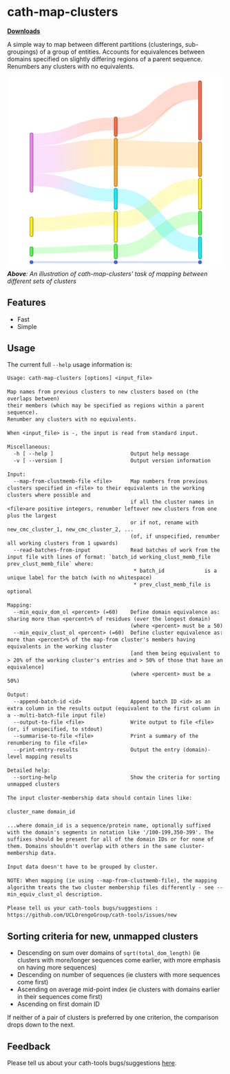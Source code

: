 cath-map-clusters
=================

[**Downloads**](https://github.com/UCLOrengoGroup/cath-tools/releases/latest)

A simple way to map between different partitions (clusterings, sub-groupings) of a group of entities. Accounts for equivalences between domains specified on slightly differing regions of a parent sequence. Renumbers any clusters with no equivalents.

![Screenshot](img/cath-map-clusters.jpg)
<br>
<span class="figure-caption">*__Above__: An illustration of cath-map-clusters' task of mapping between different sets of clusters*</span>

Features
--------

 * Fast
 * Simple

Usage
-----

The current full `--help` usage information is:

~~~~~no-highlight
Usage: cath-map-clusters [options] <input_file>

Map names from previous clusters to new clusters based on (the overlaps between)
their members (which may be specified as regions within a parent sequence).
Renumber any clusters with no equivalents.

When <input_file> is -, the input is read from standard input.

Miscellaneous:
  -h [ --help ]                         Output help message
  -v [ --version ]                      Output version information

Input:
  --map-from-clustmemb-file <file>      Map numbers from previous clusters specified in <file> to their equivalents in the working clusters where possible and
                                        if all the cluster names in <file>are positive integers, renumber leftover new clusters from one plus the largest
                                        or if not, rename with new_cmc_cluster_1, new_cmc_cluster_2, ...
                                        (of, if unspecified, renumber all working clusters from 1 upwards)
  --read-batches-from-input             Read batches of work from the input file with lines of format: `batch_id working_clust_memb_file prev_clust_memb_file` where:
                                         * batch_id             is a unique label for the batch (with no whitespace)
                                         * prev_clust_memb_file is optional

Mapping:
  --min_equiv_dom_ol <percent> (=60)    Define domain equivalence as: sharing more than <percent>% of residues (over the longest domain)
                                        (where <percent> must be ≥ 50)
  --min_equiv_clust_ol <percent> (=60)  Define cluster equivalence as: more than <percent>% of the map-from cluster's members having equivalents in the working cluster
                                        [and them being equivalent to > 20% of the working cluster's entries and > 50% of those that have an equivalence]
                                        (where <percent> must be ≥ 50%)

Output:
  --append-batch-id <id>                Append batch ID <id> as an extra column in the results output (equivalent to the first column in a --multi-batch-file input file)
  --output-to-file <file>               Write output to file <file> (or, if unspecified, to stdout)
  --summarise-to-file <file>            Print a summary of the renumbering to file <file>
  --print-entry-results                 Output the entry (domain)-level mapping results

Detailed help:
  --sorting-help                        Show the criteria for sorting unmapped clusters

The input cluster-membership data should contain lines like:

cluster_name domain_id

...where domain_id is a sequence/protein name, optionally suffixed with the domain's segments in notation like '/100-199,350-399'. The suffixes should be present for all of the domain IDs or for none of them. Domains shouldn't overlap with others in the same cluster-membership data.

Input data doesn't have to be grouped by cluster.

NOTE: When mapping (ie using --map-from-clustmemb-file), the mapping algorithm treats the two cluster membership files differently - see --min_equiv_clust_ol description.

Please tell us your cath-tools bugs/suggestions : https://github.com/UCLOrengoGroup/cath-tools/issues/new
~~~~~

## Sorting criteria for new, unmapped clusters

 * Descending on sum over domains of `sqrt(total_dom_length)` (ie clusters with more/longer sequences come earlier, with more emphasis on having more sequences)
 * Descending on number of sequences (ie clusters with more sequences come first)
 * Ascending on average mid-point index (ie clusters with domains earlier in their sequences come first)
 * Ascending on first domain ID

If neither of a pair of clusters is preferred by one criterion, the comparison drops down to the next.

Feedback
--------

Please tell us about your cath-tools bugs/suggestions [here](https://github.com/UCLOrengoGroup/cath-tools/issues/new).
